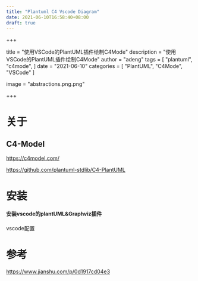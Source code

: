 ```yaml
---
title: "Plantuml C4 Vscode Diagram"
date: 2021-06-10T16:58:40+08:00
draft: true
---
```


+++

title = "使用VSCode的PlantUML插件绘制C4Mode"
description = "使用VSCode的PlantUML插件绘制C4Mode"
author = "adeng"
tags = [
    "plantuml",
    "c4mode",
]
date = "2021-06-10"
categories = [
    "PlantUML", "C4Mode", "VSCode"
]

image = "abstractions.png.png"



+++



# 关于

## C4-Model



https://c4model.com/





https://github.com/plantuml-stdlib/C4-PlantUML



# 安装

#### 安装vscode的plantUML&Graphviz插件





vscode配置





# 参考

https://www.jianshu.com/p/0d1917cd04e3

